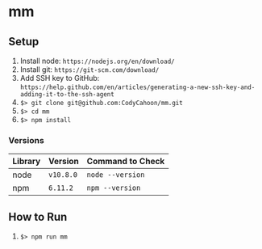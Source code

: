 # mm

## Setup

1. Install node: `https://nodejs.org/en/download/`
2. Install git: `https://git-scm.com/download/`
3. Add SSH key to GitHub: `https://help.github.com/en/articles/generating-a-new-ssh-key-and-adding-it-to-the-ssh-agent`
4. `$> git clone git@github.com:CodyCahoon/mm.git`
5. `$> cd mm`
6. `$> npm install`

### Versions

| Library | Version   | Command to Check |
| ------- | --------- | ---------------- |
| node    | `v10.8.0` | `node --version` |
| npm     | `6.11.2`  | `npm --version`  |

## How to Run

1. `$> npm run mm`
